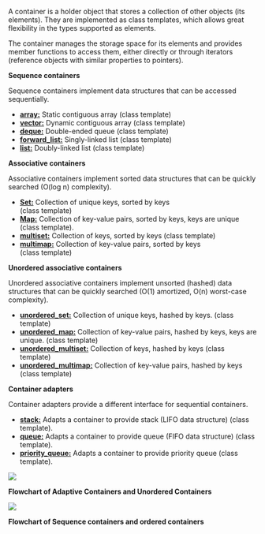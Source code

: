 A container is a holder object that stores a collection of other objects (its elements). They are implemented as class templates, which allows great flexibility in the types supported as elements. 

The container manages the storage space for its elements and provides member functions to access them, either directly or through iterators (reference objects with similar properties to pointers). 

**Sequence containers**

Sequence containers implement data structures that can be accessed sequentially. 

-   [**array:**](https://www.geeksforgeeks.org/array-class-c/) Static contiguous array (class template)
-   [**vector:**](https://www.geeksforgeeks.org/vector-in-cpp-stl/) Dynamic contiguous array (class template)
-   [**deque:**](https://www.geeksforgeeks.org/deque-cpp-stl/) Double-ended queue (class template)
-   [**forward_list:**](https://www.geeksforgeeks.org/forward-list-c-set-1-introduction-important-functions/) Singly-linked list (class template)
-   [**list:**](https://www.geeksforgeeks.org/list-cpp-stl/) Doubly-linked list (class template)

**Associative containers**

Associative containers implement sorted data structures that can be quickly searched (O(log n) complexity). 

-   [**Set:**](https://www.geeksforgeeks.org/set-in-cpp-stl/) Collection of unique keys, sorted by keys   
    (class template)
-   [**Map:**](https://www.geeksforgeeks.org/map-associative-containers-the-c-standard-template-library-stl/) Collection of key-value pairs, sorted by keys, keys are unique (class template).
-   [**multiset:**](https://www.geeksforgeeks.org/multiset-in-cpp-stl/) Collection of keys, sorted by keys (class template)
-   [**multimap:**](https://www.geeksforgeeks.org/multimap-associative-containers-the-c-standard-template-library-stl/) Collection of key-value pairs, sorted by keys   
    (class template)

**Unordered associative containers**

Unordered associative containers implement unsorted (hashed) data structures that can be quickly searched (O(1) amortized, O(n) worst-case complexity). 

-   [**unordered_set:**](https://www.geeksforgeeks.org/unorderd_set-stl-uses/) Collection of unique keys, hashed by keys. (class template)
-   [**unordered_map:**](https://www.geeksforgeeks.org/unordered_map-in-stl-and-its-applications/) Collection of key-value pairs, hashed by keys, keys are unique. (class template)
-   [**unordered_multiset:**](https://www.geeksforgeeks.org/unordered_multiset-and-its-uses/) Collection of keys, hashed by keys (class template)
-   [**unordered_multimap:**](https://www.geeksforgeeks.org/unordered_multimap-and-its-application/) Collection of key-value pairs, hashed by keys (class template)

**Container adapters**

Container adapters provide a different interface for sequential containers. 

-   [**stack:**](https://www.geeksforgeeks.org/stack-in-cpp-stl/) Adapts a container to provide stack (LIFO data structure) (class template).
-   [**queue:**](https://www.geeksforgeeks.org/queue-cpp-stl/) Adapts a container to provide queue (FIFO data structure) (class template).
-   [**priority_queue:**](https://www.geeksforgeeks.org/priority-queue-in-cpp-stl/) Adapts a container to provide priority queue (class template).   

[![](https://media.geeksforgeeks.org/wp-content/cdn-uploads/20200219122316/Adaptive-and-Unordered-Containers-in-C-STL.png)](https://media.geeksforgeeks.org/wp-content/cdn-uploads/20200219122316/Adaptive-and-Unordered-Containers-in-C-STL.png)

**Flowchart of Adaptive Containers and Unordered Containers**

[![](https://media.geeksforgeeks.org/wp-content/cdn-uploads/20200219122358/Sequence-and-Unordered-Containers-in-C-STL.png)](https://media.geeksforgeeks.org/wp-content/cdn-uploads/20200219122358/Sequence-and-Unordered-Containers-in-C-STL.png)

**Flowchart of Sequence containers and ordered containers**
